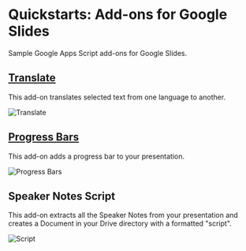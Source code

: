 # Quickstarts: Add-ons for Google Slides

Sample Google Apps Script add-ons for Google Slides.

## [Translate](https://developers.google.com/apps-script/guides/slides/samples/translate)

This add-on translates selected text from one language to another.

![Translate](https://developers.google.com/apps-script/images/quickstart-translate-slides.png)

## [Progress Bars](https://developers.google.com/apps-script/guides/slides/samples/progress-bar)

This add-on adds a progress bar to your presentation.

![Progress Bars](https://developers.google.com/apps-script/images/quickstart-progress-bar-slides.png)

## Speaker Notes Script

This add-on extracts all the Speaker Notes from your presentation and creates a Document in your
Drive directory with a formatted "script".

![Script](https://user-images.githubusercontent.com/380123/45051769-022bd000-b053-11e8-9700-7a67e89cc4c9.png)
